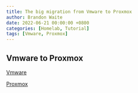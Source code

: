 ```yaml
---
title: The big migration from Vmware to Proxmox
author: Brandon Waite
date: 2022-06-21 00:00:00 +0800
categories: [Homelab, Tutorial]
tags: [Vmware, Proxmox]
---
```



## Vmware to Proxmox

[Vmware](https://www.vmware.com/)

[Proxmox](https://www.proxmox.com//)



